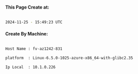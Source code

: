 
   
#### This Page Create at:

```bash

2024-11-25 - 15:49:23 UTC

```

#### Create By Machine:

```bash

Host Name : fv-az1242-831

platform  : Linux-6.5.0-1025-azure-x86_64-with-glibc2.35

Ip Local  : 10.1.0.226

```

